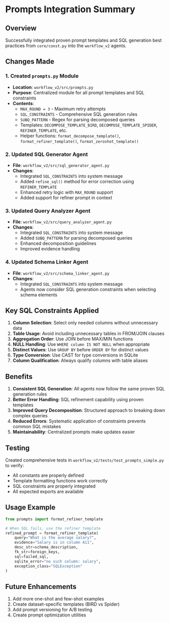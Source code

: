 # Prompts Integration Summary

## Overview
Successfully integrated proven prompt templates and SQL generation best practices from `core/const.py` into the `workflow_v2` agents.

## Changes Made

### 1. Created `prompts.py` Module
- **Location**: `workflow_v2/src/prompts.py`
- **Purpose**: Centralized module for all prompt templates and SQL constraints
- **Contents**:
  - `MAX_ROUND = 3` - Maximum retry attempts
  - `SQL_CONSTRAINTS` - Comprehensive SQL generation rules
  - `SUBQ_PATTERN` - Regex for parsing decomposed queries
  - Templates: `DECOMPOSE_TEMPLATE_BIRD`, `DECOMPOSE_TEMPLATE_SPIDER`, `REFINER_TEMPLATE`, etc.
  - Helper functions: `format_decompose_template()`, `format_refiner_template()`, `format_zeroshot_template()`

### 2. Updated SQL Generator Agent
- **File**: `workflow_v2/src/sql_generator_agent.py`
- **Changes**:
  - Integrated `SQL_CONSTRAINTS` into system message
  - Added `refine_sql()` method for error correction using `REFINER_TEMPLATE`
  - Enhanced retry logic with `MAX_ROUND` support
  - Added support for refiner prompt in context

### 3. Updated Query Analyzer Agent
- **File**: `workflow_v2/src/query_analyzer_agent.py`
- **Changes**:
  - Integrated `SQL_CONSTRAINTS` into system message
  - Added `SUBQ_PATTERN` for parsing decomposed queries
  - Enhanced decomposition guidelines
  - Improved evidence handling

### 4. Updated Schema Linker Agent
- **File**: `workflow_v2/src/schema_linker_agent.py`
- **Changes**:
  - Integrated `SQL_CONSTRAINTS` into system message
  - Agents now consider SQL generation constraints when selecting schema elements

## Key SQL Constraints Applied

1. **Column Selection**: Select only needed columns without unnecessary data
2. **Table Usage**: Avoid including unnecessary tables in FROM/JOIN clauses
3. **Aggregation Order**: Use JOIN before MAX/MIN functions
4. **NULL Handling**: Use `WHERE column IS NOT NULL` when appropriate
5. **Distinct Values**: Use `GROUP BY` before `ORDER BY` for distinct values
6. **Type Conversion**: Use CAST for type conversions in SQLite
7. **Column Qualification**: Always qualify columns with table aliases

## Benefits

1. **Consistent SQL Generation**: All agents now follow the same proven SQL generation rules
2. **Better Error Handling**: SQL refinement capability using proven templates
3. **Improved Query Decomposition**: Structured approach to breaking down complex queries
4. **Reduced Errors**: Systematic application of constraints prevents common SQL mistakes
5. **Maintainability**: Centralized prompts make updates easier

## Testing

Created comprehensive tests in `workflow_v2/tests/test_prompts_simple.py` to verify:
- All constants are properly defined
- Template formatting functions work correctly
- SQL constraints are properly integrated
- All expected exports are available

## Usage Example

```python
from prompts import format_refiner_template

# When SQL fails, use the refiner template
refined_prompt = format_refiner_template(
    query="What is the average salary?",
    evidence="Salary is in column A11",
    desc_str=schema_description,
    fk_str=foreign_keys,
    sql=failed_sql,
    sqlite_error="no such column: salary",
    exception_class="SQLException"
)
```

## Future Enhancements

1. Add more one-shot and few-shot examples
2. Create dataset-specific templates (BIRD vs Spider)
3. Add prompt versioning for A/B testing
4. Create prompt optimization utilities